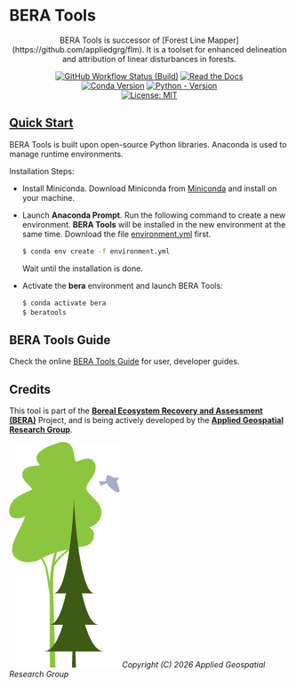 # BERA Tools
<div align="center">
BERA Tools is successor of [Forest Line Mapper](https://github.com/appliedgrg/flm). It is a toolset for enhanced delineation and attribution of linear disturbances in forests.

[![GitHub Workflow Status (Build)](https://img.shields.io/github/actions/workflow/status/appliedgrg/bera-tools/python-tests.yml?branch=develop&style=for-the-badge)](https://github.com/appliedgrg/bera-tools/actions/workflows/python-tests.yml)
[![Read the Docs](https://img.shields.io/readthedocs/bera-tools?style=for-the-badge&logo=readthedocs&logoColor=white)](https://bera-tools.readthedocs.io/en/latest/)
<br>
[![Conda Version](https://img.shields.io/conda/v/AppliedGRG/beratools?style=for-the-badge&logo=anaconda&color=green)](https://anaconda.org/AppliedGRG/beratools)
[![Python - Version](https://img.shields.io/badge/PYTHON-3.9+-blue?style=for-the-badge&logo=python&logoColor=white)](https://www.python.org/downloads/release/python-3110/)
<br>
[![License: MIT](https://img.shields.io/github/license/appliedgrg/bera-tools?style=for-the-badge&color=blue)](https://github.com/appliedgrg/bera-tools/blob/main/LICENSE)

</div>
<!--![Banner](docs/files/images/BERALogo.png)-->

## [Quick Start](https://appliedgrg.github.io/beratools)

BERA Tools is built upon open-source Python libraries. Anaconda is used to manage runtime environments.

Installation Steps:

- Install Miniconda. Download Miniconda from [Miniconda](https://docs.anaconda.com/miniconda/) and install on your machine.
- Launch **Anaconda Prompt**. Run the following command to create a new environment. **BERA Tools** will be installed in the new environment at the same time. Download the file [environment.yml](https://raw.githubusercontent.com/appliedgrg/beratools/main/environment.yml
) first.

   ```bash
   $ conda env create -f environment.yml
   ```

   Wait until the installation is done.
- Activate the **bera** environment and launch BERA Tools:

  ```bash
  $ conda activate bera
  $ beratools
  ```


## BERA Tools Guide

Check the online [BERA Tools Guide](https://appliedgrg.github.io/beratools/) for user, developer guides.

## Credits

This tool is part of the [**Boreal Ecosystem Recovery and Assessment (BERA)**](http://www.beraproject.org/) Project, and is being actively developed by the [**Applied Geospatial Research Group**](https://www.appliedgrg.ca/).

![Logos](docs/files/icons/bera_logo.png)
*Copyright (C) 2026  Applied Geospatial Research Group*
